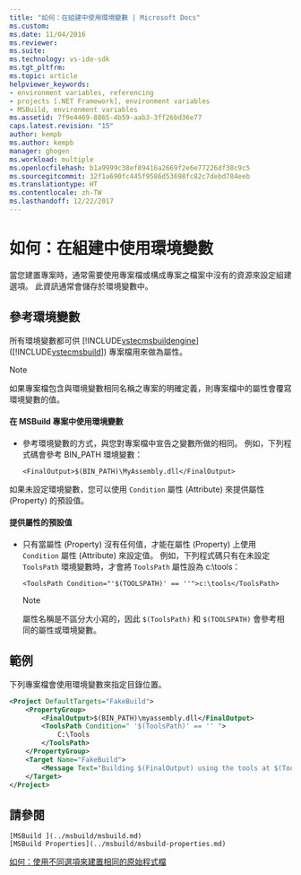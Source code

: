 ```yaml
---
title: "如何：在組建中使用環境變數 | Microsoft Docs"
ms.custom: 
ms.date: 11/04/2016
ms.reviewer: 
ms.suite: 
ms.technology: vs-ide-sdk
ms.tgt_pltfrm: 
ms.topic: article
helpviewer_keywords:
- environment variables, referencing
- projects [.NET Framework], environment variables
- MSBuild, environment variables
ms.assetid: 7f9e4469-8865-4b59-aab3-3ff26bd36e77
caps.latest.revision: "15"
author: kempb
ms.author: kempb
manager: ghogen
ms.workload: multiple
ms.openlocfilehash: b1a9999c38ef89416a2669f2e6e77226df38c9c5
ms.sourcegitcommit: 32f1a690fc445f9586d53698fc82c7debd784eeb
ms.translationtype: HT
ms.contentlocale: zh-TW
ms.lasthandoff: 12/22/2017
---
```

# <a name="how-to-use-environment-variables-in-a-build"></a>如何：在組建中使用環境變數
當您建置專案時，通常需要使用專案檔或構成專案之檔案中沒有的資源來設定組建選項。 此資訊通常會儲存於環境變數中。  
  
## <a name="referencing-environment-variables"></a>參考環境變數  
 所有環境變數都可供 [!INCLUDE[vstecmsbuildengine](../msbuild/includes/vstecmsbuildengine_md.md)]([!INCLUDE[vstecmsbuild](../extensibility/internals/includes/vstecmsbuild_md.md)]) 專案檔用來做為屬性。  
  
> [!NOTE]
>  如果專案檔包含與環境變數相同名稱之專案的明確定義，則專案檔中的屬性會覆寫環境變數的值。  
  
#### <a name="to-use-an-environment-variable-in-an-msbuild-project"></a>在 MSBuild 專案中使用環境變數  
  
-   參考環境變數的方式，與您對專案檔中宣告之變數所做的相同。 例如，下列程式碼會參考 BIN_PATH 環境變數：  
  
     `<FinalOutput>$(BIN_PATH)\MyAssembly.dll</FinalOutput>`  
  
 如果未設定環境變數，您可以使用 `Condition` 屬性 (Attribute) 來提供屬性 (Property) 的預設值。  
  
#### <a name="to-provide-a-default-value-for-a-property"></a>提供屬性的預設值  
  
-   只有當屬性 (Property) 沒有任何值，才能在屬性 (Property) 上使用 `Condition` 屬性 (Attribute) 來設定值。 例如，下列程式碼只有在未設定 `ToolsPath` 環境變數時，才會將 `ToolsPath` 屬性設為 c:\tools：  
  
     `<ToolsPath Condition="'$(TOOLSPATH)' == ''">c:\tools</ToolsPath>`  
  
    > [!NOTE]
    >  屬性名稱是不區分大小寫的，因此 `$(ToolsPath)` 和 `$(TOOLSPATH)` 會參考相同的屬性或環境變數。  
  
## <a name="example"></a>範例  
 下列專案檔會使用環境變數來指定目錄位置。  
  
```xml  
<Project DefaultTargets="FakeBuild">  
    <PropertyGroup>  
        <FinalOutput>$(BIN_PATH)\myassembly.dll</FinalOutput>  
        <ToolsPath Condition=" '$(ToolsPath)' == '' ">  
            C:\Tools  
        </ToolsPath>  
    </PropertyGroup>  
    <Target Name="FakeBuild">  
        <Message Text="Building $(FinalOutput) using the tools at $(ToolsPath)..."/>  
    </Target>  
</Project>  
```  
  
## <a name="see-also"></a>請參閱  
    [MSBuild ](../msbuild/msbuild.md)
    [MSBuild Properties](../msbuild/msbuild-properties.md)
 [如何：使用不同選項來建置相同的原始程式檔](../msbuild/how-to-build-the-same-source-files-with-different-options.md)